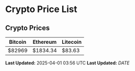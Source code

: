 # Crypto Price List

## Crypto Prices
| Bitcoin | Ethereum | Litecoin |
| ------- | -------- | -------- |
| $82969 | $1834.34 | $83.63 |
**Last Updated:** 2025-04-01 03:56 UTC
**Last Updated:** $DATE$
